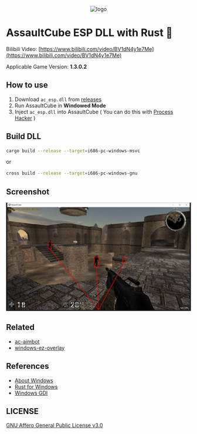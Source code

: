 <p align="center">
<img src="img/logo.png" alt="logo" />
</p>

# AssaultCube ESP DLL with Rust 🦀

Bilibili Video: [https://www.bilibili.com/video/BV1dN4y1e7Me](https://www.bilibili.com/video/BV1dN4y1e7Me)

Applicable Game Version: **1.3.0.2**

## How to use

1. Download `ac_esp.dll` from [releases](https://github.com/jerryshell/ac-esp/releases)
2. Run AssaultCube in **Windowed Mode**
3. Inject `ac_esp.dll` into AssaultCube ( You can do this with [Process Hacker](https://processhacker.sourceforge.io) )

## Build DLL

```sh
cargo build --release --target=i686-pc-windows-msvc
```

or

```sh
cross build --release --target=i686-pc-windows-gnu
```

## Screenshot

![screenshot](img/screenshot.jpg)

## Related

- [ac-aimbot](https://github.com/jerryshell/ac-aimbot)
- [windows-ez-overlay](https://github.com/jerryshell/windows-ez-overlay)

## References

- [About Windows](https://learn.microsoft.com/en-us/windows/win32/winmsg/about-windows)
- [Rust for Windows](https://kennykerr.ca/rust-getting-started)
- [Windows GDI](https://learn.microsoft.com/en-us/windows/win32/gdi/windows-gdi)

## LICENSE

[GNU Affero General Public License v3.0](https://choosealicense.com/licenses/agpl-3.0/)
